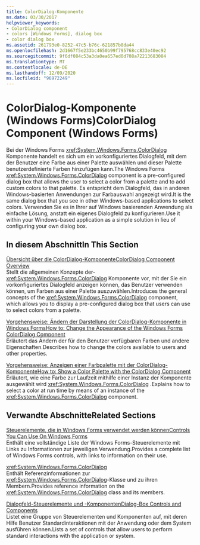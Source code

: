 ```yaml
---
title: ColorDialog-Komponente
ms.date: 03/30/2017
helpviewer_keywords:
- ColorDialog component
- colors [Windows Forms], dialog box
- color dialog box
ms.assetid: 261793e0-8252-47c5-b76c-621857b8da44
ms.openlocfilehash: 2d1667f5e233bc4650b99f795768cc833e40ec92
ms.sourcegitcommit: 9f6df084c53a3da0ea657ed0d708a72213683084
ms.translationtype: MT
ms.contentlocale: de-DE
ms.lasthandoff: 12/09/2020
ms.locfileid: "96972249"
---
```

# <a name="colordialog-component-windows-forms"></a><span data-ttu-id="78126-102">ColorDialog-Komponente (Windows Forms)</span><span class="sxs-lookup"><span data-stu-id="78126-102">ColorDialog Component (Windows Forms)</span></span>
<span data-ttu-id="78126-103">Bei der Windows Forms <xref:System.Windows.Forms.ColorDialog> Komponente handelt es sich um ein vorkonfiguriertes Dialogfeld, mit dem der Benutzer eine Farbe aus einer Palette auswählen und dieser Palette benutzerdefinierte Farben hinzufügen kann.</span><span class="sxs-lookup"><span data-stu-id="78126-103">The Windows Forms <xref:System.Windows.Forms.ColorDialog> component is a pre-configured dialog box that allows the user to select a color from a palette and to add custom colors to that palette.</span></span> <span data-ttu-id="78126-104">Es entspricht dem Dialogfeld, das in anderen Windows-basierten Anwendungen zur Farbauswahl angezeigt wird.</span><span class="sxs-lookup"><span data-stu-id="78126-104">It is the same dialog box that you see in other Windows-based applications to select colors.</span></span> <span data-ttu-id="78126-105">Verwenden Sie es in Ihrer auf Windows basierenden Anwendung als einfache Lösung, anstatt ein eigenes Dialogfeld zu konfigurieren.</span><span class="sxs-lookup"><span data-stu-id="78126-105">Use it within your Windows-based application as a simple solution in lieu of configuring your own dialog box.</span></span>  
  
## <a name="in-this-section"></a><span data-ttu-id="78126-106">In diesem Abschnitt</span><span class="sxs-lookup"><span data-stu-id="78126-106">In This Section</span></span>  
 [<span data-ttu-id="78126-107">Übersicht über die ColorDialog-Komponente</span><span class="sxs-lookup"><span data-stu-id="78126-107">ColorDialog Component Overview</span></span>](colordialog-component-overview-windows-forms.md)  
 <span data-ttu-id="78126-108">Stellt die allgemeinen Konzepte der- <xref:System.Windows.Forms.ColorDialog> Komponente vor, mit der Sie ein vorkonfiguriertes Dialogfeld anzeigen können, das Benutzer verwenden können, um Farben aus einer Palette auszuwählen.</span><span class="sxs-lookup"><span data-stu-id="78126-108">Introduces the general concepts of the <xref:System.Windows.Forms.ColorDialog> component, which allows you to display a pre-configured dialog box that users can use to select colors from a palette.</span></span>  
  
 [<span data-ttu-id="78126-109">Vorgehensweise: Ändern der Darstellung der ColorDialog-Komponente in Windows Forms</span><span class="sxs-lookup"><span data-stu-id="78126-109">How to: Change the Appearance of the Windows Forms ColorDialog Component</span></span>](how-to-change-the-appearance-of-the-windows-forms-colordialog-component.md)  
 <span data-ttu-id="78126-110">Erläutert das Ändern der für den Benutzer verfügbaren Farben und andere Eigenschaften.</span><span class="sxs-lookup"><span data-stu-id="78126-110">Describes how to change the colors available to users and other properties.</span></span>  
  
 [<span data-ttu-id="78126-111">Vorgehensweise: Anzeigen einer Farbpalette mit der ColorDialog-Komponente</span><span class="sxs-lookup"><span data-stu-id="78126-111">How to: Show a Color Palette with the ColorDialog Component</span></span>](how-to-show-a-color-palette-with-the-colordialog-component.md)  
 <span data-ttu-id="78126-112">Erläutert, wie eine Farbe zur Laufzeit mithilfe einer Instanz der Komponente ausgewählt wird <xref:System.Windows.Forms.ColorDialog> .</span><span class="sxs-lookup"><span data-stu-id="78126-112">Explains how to select a color at run time by means of an instance of the <xref:System.Windows.Forms.ColorDialog> component.</span></span>  
  
## <a name="related-sections"></a><span data-ttu-id="78126-113">Verwandte Abschnitte</span><span class="sxs-lookup"><span data-stu-id="78126-113">Related Sections</span></span>  
 [<span data-ttu-id="78126-114">Steuerelemente, die in Windows Forms verwendet werden können</span><span class="sxs-lookup"><span data-stu-id="78126-114">Controls You Can Use On Windows Forms</span></span>](controls-to-use-on-windows-forms.md)  
 <span data-ttu-id="78126-115">Enthält eine vollständige Liste der Windows Forms-Steuerelemente mit Links zu Informationen zur jeweiligen Verwendung.</span><span class="sxs-lookup"><span data-stu-id="78126-115">Provides a complete list of Windows Forms controls, with links to information on their use.</span></span>  
  
 <xref:System.Windows.Forms.ColorDialog>  
 <span data-ttu-id="78126-116">Enthält Referenzinformationen zur <xref:System.Windows.Forms.ColorDialog>-Klasse und zu ihren Membern.</span><span class="sxs-lookup"><span data-stu-id="78126-116">Provides reference information on the <xref:System.Windows.Forms.ColorDialog> class and its members.</span></span>  

 [<span data-ttu-id="78126-117">Dialogfeld-Steuerelemente und -Komponenten</span><span class="sxs-lookup"><span data-stu-id="78126-117">Dialog-Box Controls and Components</span></span>](dialog-box-controls-and-components-windows-forms.md)  
 <span data-ttu-id="78126-118">Listet eine Gruppe von Steuerelementen und Komponenten auf, mit deren Hilfe Benutzer Standardinteraktionen mit der Anwendung oder dem System ausführen können.</span><span class="sxs-lookup"><span data-stu-id="78126-118">Lists a set of controls that allow users to perform standard interactions with the application or system.</span></span>
